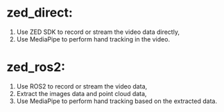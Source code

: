 # zed_direct:
1. Use ZED SDK to record or stream the video data directly,
2. Use MediaPipe to perform hand tracking in the video. 
# zed_ros2:
1. Use ROS2 to record or stream the video data,
2. Extract the images data and point cloud data,
3. Use MediaPipe to perform hand tracking based on the extracted data. 
